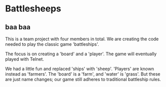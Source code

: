 Battlesheeps
=====
baa baa
---
This is a team project with four members in total.
We are creating the code needed to play the classic game 'battleships'.

The focus is on creating a 'board' and a 'player'. The game will eventually played with Telnet.

We had a little fun and replaced 'ships' with 'sheep'. 'Players' are known instead as 'farmers'. The 'board' is a 'farm', and 'water' is 'grass'. But these are just name changes; our game still adheres to traditional battleship rules.